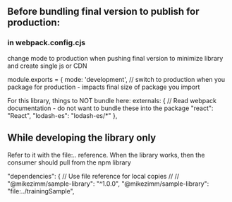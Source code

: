 

## Before bundling final version to publish for production:

### in webpack.config.cjs

<!-- Time:  18:09 in /DevLearning/Training/Mentoring SPFx - Build npm package from ground up-20221114_140149-Meeting Recording   -->
change mode to production when pushing final version to minimize library and create single js or CDN

module.exports = {
  mode: 'development', // switch to production when you package for production - impacts final size of package you import


<!-- Time:  24:14 in /DevLearning/Training/Mentoring SPFx - Build npm package from ground up-20221114_140149-Meeting Recording   -->

For this library, things to NOT bundle here:
externals: { // Read webpack documentation - do not want to bundle these into the package
  "react": "React",
  "lodash-es": "lodash-es/*"
},

## While developing the library only
Refer to it with the file:.. reference.
When the library works, then the consumer should pull from the npm library

  "dependencies": {
    // Use file reference for local copies
    // 
    // "@mikezimm/sample-library": "^1.0.0",
    "@mikezimm/sample-library": "file:../trainingSample",